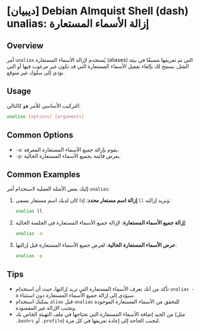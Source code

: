 # [ديبيان] Debian Almquist Shell (dash) unalias: إزالة الأسماء المستعارة

## Overview
أمر `unalias` يُستخدم لإزالة الأسماء المستعارة (aliases) التي تم تعريفها مسبقًا في بيئة الشل. يسمح لك بإلغاء تفعيل الأسماء المستعارة التي قد تكون غير مرغوب فيها أو التي تؤدي إلى سلوك غير متوقع.

## Usage
التركيب الأساسي للأمر هو كالتالي:

```sh
unalias [options] [arguments]
```

## Common Options
- `-a`: يقوم بإزالة جميع الأسماء المستعارة المعرفة.
- `-p`: يعرض قائمة بجميع الأسماء المستعارة الحالية.

## Common Examples
إليك بعض الأمثلة العملية لاستخدام أمر `unalias`:

1. **إزالة اسم مستعار محدد**:
   إذا كان لديك اسم مستعار يسمى `ll` وتريد إزالته:
   ```sh
   unalias ll
   ```

2. **إزالة جميع الأسماء المستعارة**:
   لإزالة جميع الأسماء المستعارة في الجلسة الحالية:
   ```sh
   unalias -a
   ```

3. **عرض الأسماء المستعارة الحالية**:
   لعرض جميع الأسماء المستعارة قبل إزالتها:
   ```sh
   unalias -p
   ```

## Tips
- تأكد من أنك تعرف الأسماء المستعارة التي تريد إزالتها، حيث أن استخدام `unalias -a` سيؤدي إلى إزالة جميع الأسماء المستعارة دون استثناء.
- يمكنك استخدام `alias` قبل `unalias` للتحقق من الأسماء المستعارة الموجودة وتجنب الإزالة غير المقصودة.
- من الجيد إضافة الأسماء المستعارة التي تحتاجها في ملف التهيئة الخاص بك (مثل `.bashrc` أو `.profile`) لتجنب الحاجة إلى إعادة تعريفها في كل مرة.